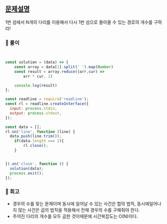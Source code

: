 ## [문제설명](https://school.programmers.co.kr/learn/courses/30/lessons/42860)

1번 섬에서 N개의 다리를 이용해서 다시 1번 섬으로 돌아올 수 있는 경로의 개수를 구하라!

### 📝 풀이

```javaScript


const solution = (data) => {
	const array = data[1].split(' ').map(Number)
	const result = array.reduce((arr,cur) =>
		arr * cur, 1)

	console.log(result)
};

const readline = require('readline');
const rl = readline.createInterface({
  input: process.stdin,
  output: process.stdout,
});

const data = [];
rl.on('line', function (line) {
  data.push(line.trim());
	if(data.length === 2){
		rl.close();
	}


}).on('close', function () {
  solution(data);
  process.exit();
});

```

### 📝 회고

- 경우의 수를 찾는 문제이며 동시에 일어날 수 있는 사건은 합의 법칙, 동시에일어나지 않는 사건은 곱의 법칙을 적용해서 전체 경우의 수를 구해줘야 한다.
- 주어진 다리의 개수를 모두 곱한 것이때문에 시간복잡도는 O(N)이다.
